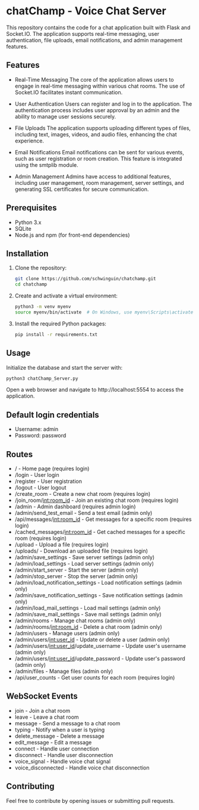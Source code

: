 # chatChamp - Voice Chat Server

This repository contains the code for a chat application built with Flask and Socket.IO. The application supports real-time messaging, user authentication, file uploads, email notifications, and admin management features.

## Features

- Real-Time Messaging
The core of the application allows users to engage in real-time messaging within various chat rooms. The use of Socket.IO facilitates instant communication.

- User Authentication
Users can register and log in to the application. The authentication process includes user approval by an admin and the ability to manage user sessions securely.

- File Uploads
The application supports uploading different types of files, including text, images, videos, and audio files, enhancing the chat experience.

- Email Notifications
Email notifications can be sent for various events, such as user registration or room creation. This feature is integrated using the smtplib module.

- Admin Management
Admins have access to additional features, including user management, room management, server settings, and generating SSL certificates for secure communication.

## Prerequisites

- Python 3.x
- SQLite
- Node.js and npm (for front-end dependencies)

## Installation

1. Clone the repository:
    ```bash
    git clone https://github.com/schwinguin/chatchamp.git
    cd chatchamp
    ```

2. Create and activate a virtual environment:
    ```bash
    python3 -m venv myenv
    source myenv/bin/activate  # On Windows, use myenv\Scripts\activate
    ```

3. Install the required Python packages:
    ```bash
    pip install -r requirements.txt
    ```

## Usage

Initialize the database and start the server with:
```bash
python3 chatChamp_Server.py

```
Open a web browser and navigate to http://localhost:5554 to access the application.

## Default login credentials

- Username: admin
- Password: password

## Routes
- / - Home page (requires login)
- /login - User login
- /register - User registration
- /logout - User logout
- /create_room - Create a new chat room (requires login)
- /join_room/<int:room_id> - Join an existing chat room (requires login)
- /admin - Admin dashboard (requires admin login)
- /admin/send_test_email - Send a test email (admin only)
- /api/messages/<int:room_id> - Get messages for a specific room (requires login)
- /cached_messages/<int:room_id> - Get cached messages for a specific room (requires login)
- /upload - Upload a file (requires login)
- /uploads/ - Download an uploaded file (requires login)
- /admin/save_settings - Save server settings (admin only)
- /admin/load_settings - Load server settings (admin only)
- /admin/start_server - Start the server (admin only)
- /admin/stop_server - Stop the server (admin only)
- /admin/load_notification_settings - Load notification settings (admin only)
- /admin/save_notification_settings - Save notification settings (admin only)
- /admin/load_mail_settings - Load mail settings (admin only)
- /admin/save_mail_settings - Save mail settings (admin only)
- /admin/rooms - Manage chat rooms (admin only)
- /admin/rooms/<int:room_id> - Delete a chat room (admin only)
- /admin/users - Manage users (admin only)
- /admin/users/<int:user_id> - Update or delete a user (admin only)
- /admin/users/<int:user_id>/update_username - Update user's username (admin only)
- /admin/users/<int:user_id>/update_password - Update user's password (admin only)
- /admin/files - Manage files (admin only)
- /api/user_counts - Get user counts for each room (requires login)

## WebSocket Events
- join - Join a chat room
- leave - Leave a chat room
- message - Send a message to a chat room
- typing - Notify when a user is typing
- delete_message - Delete a message
- edit_message - Edit a message
- connect - Handle user connection
- disconnect - Handle user disconnection
- voice_signal - Handle voice chat signal
- voice_disconnected - Handle voice chat disconnection

## Contributing
Feel free to contribute by opening issues or submitting pull requests.
